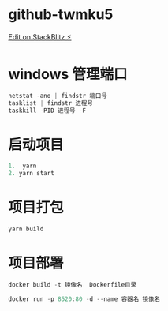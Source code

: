 # github-twmku5

[Edit on StackBlitz ⚡️](https://stackblitz.com/edit/github-twmku5)

# windows 管理端口

```js
netstat -ano | findstr 端口号
tasklist | findstr 进程号
taskkill -PID 进程号 -F
```

# 启动项目

```js
1.  yarn
2. yarn start

```

# 项目打包

```js
yarn build

```

# 项目部署

```js
docker build -t 镜像名  Dockerfile目录

docker run -p 8520:80 -d --name 容器名 镜像名

```
